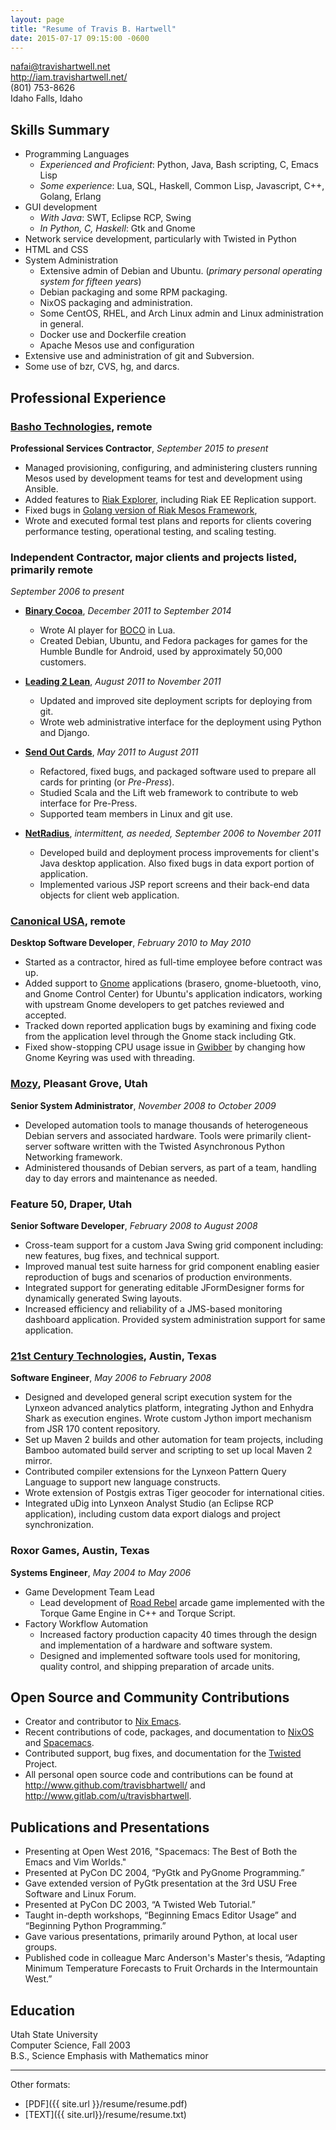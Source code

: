 ```yaml
---
layout: page
title: "Resume of Travis B. Hartwell"
date: 2015-07-17 09:15:00 -0600
---
```


<nafai@travishartwell.net>  
<http://iam.travishartwell.net/>  
(801) 753-8626  
Idaho Falls, Idaho  


## Skills Summary
 + Programming Languages
     - _Experienced and Proficient_: Python, Java, Bash scripting, C, Emacs Lisp
     - _Some experience_: Lua, SQL, Haskell, Common Lisp, Javascript, C++, Golang, Erlang
 + GUI development
     - _With Java_: SWT, Eclipse RCP, Swing
     - _In Python, C, Haskell_: Gtk and Gnome
 + Network service development, particularly with Twisted in Python
 + HTML and CSS
 + System Administration
     - Extensive admin of Debian and Ubuntu. (_primary personal operating system for fifteen years_)
     - Debian packaging and some RPM packaging.
     - NixOS packaging and administration.
     - Some CentOS, RHEL, and Arch Linux admin and Linux administration in general.
     - Docker use and Dockerfile creation
     - Apache Mesos use and configuration
 + Extensive use and administration of git and Subversion.
 + Some use of bzr, CVS, hg, and darcs.

## Professional Experience
### [Basho Technologies](http://www.basho.com/), remote
**Professional Services Contractor**, _September 2015 to present_

 + Managed provisioning, configuring, and administering clusters running Mesos used by development teams for test and development using Ansible.
 + Added features to [Riak Explorer](https://github.com/basho-labs/riak_explorer), including Riak EE Replication support.
 + Fixed bugs in [Golang version of Riak Mesos Framework](https://github.com/basho-labs/riak-mesos-legacy),
 + Wrote and executed formal test plans and reports for clients covering performance testing, operational testing, and scaling testing.

### Independent Contractor, major clients and projects listed, primarily remote
_September 2006 to present_

 + **[Binary Cocoa](http://www.binarycocoa.com/)**, _December 2011 to September 2014_
     - Wrote AI player for [BOCO](http://www.bocogame.com/) in Lua.
     - Created Debian, Ubuntu, and Fedora packages for games for the Humble Bundle for Android, used by approximately 50,000 customers.
     
 + **[Leading 2 Lean](http://www.leading2lean.com/)**, _August 2011 to November 2011_
     - Updated and improved site deployment scripts for deploying from git.
     - Wrote web administrative interface for the deployment using Python and Django.
     
 + **[Send Out Cards](http://www.sendoutcards.com/)**, _May 2011 to August 2011_
     - Refactored, fixed bugs, and packaged software used to prepare all cards for printing (or _Pre-Press_).
     - Studied Scala and the Lift web framework to contribute to web interface for Pre-Press.
     - Supported team members in Linux and git use.
     
 + **[NetRadius](http://www.netradius.com/)**, _intermittent, as needed, September 2006 to November 2011_
     - Developed build and deployment process improvements for client's Java desktop application. Also fixed bugs in data export portion of application.
     - Implemented various JSP report screens and their back-end data objects for client web application.
    
### [Canonical USA](http://www.canonical.com/), remote
**Desktop Software Developer**, _February 2010 to May 2010_

 + Started as a contractor, hired as full-time employee before contract was up.
 + Added support to [Gnome](http://www.gnome.org/) applications (brasero, gnome-bluetooth, vino, and Gnome Control Center) for Ubuntu's application indicators, working with upstream Gnome developers to get patches reviewed and accepted.
 + Tracked down reported application bugs by examining and fixing code from the application level through the Gnome stack including Gtk.
 + Fixed show-stopping CPU usage issue in [Gwibber](http://www.gwibber.com/) by changing how Gnome Keyring was used with threading.

### [Mozy](http://www.mozy.com/), Pleasant Grove, Utah
**Senior System Administrator**, _November 2008 to October 2009_

 + Developed automation tools to manage thousands of heterogeneous Debian servers and associated hardware. Tools were primarily client-server software written with the Twisted Asynchronous Python Networking framework.
 + Administered thousands of Debian servers, as part of a team, handling day to day errors and maintenance as needed.

### Feature 50, Draper, Utah
**Senior Software Developer**, _February 2008 to August 2008_

 + Cross-team support for a custom Java Swing grid component including: new features, bug fixes, and technical support.
 + Improved manual test suite harness for grid component enabling easier reproduction of bugs and scenarios of production environments.
 + Integrated support for generating editable JFormDesigner forms for dynamically generated Swing layouts.
 + Increased efficiency and reliability of a JMS-based monitoring dashboard application. Provided system administration support for same application.

### [21st Century Technologies](http://www.21ct.com/), Austin, Texas
**Software Engineer**, _May 2006 to February 2008_

 + Designed and developed general script execution system for the Lynxeon advanced analytics platform, integrating Jython and Enhydra Shark as execution engines. Wrote custom Jython import mechanism from JSR 170 content repository.
 + Set up Maven 2 builds and other automation for team projects, including Bamboo automated build server and scripting to set up local Maven 2 mirror.
 + Contributed compiler extensions for the Lynxeon Pattern Query Language to support new language constructs.
 + Wrote extension of Postgis extras Tiger geocoder for international cities.
 + Integrated uDig into Lynxeon Analyst Studio (an Eclipse RCP application), including custom data export dialogs and project synchronization.

### Roxor Games, Austin, Texas
**Systems Engineer**, _May 2004 to May 2006_

 + Game Development Team Lead
     - Lead development of [Road Rebel](http://www.roadrebel.com/) arcade game implemented with the Torque Game Engine in C++ and Torque Script.
 + Factory Workflow Automation
     - Increased factory production capacity 40 times through the design and implementation of a hardware and software system.
     - Designed and implemented software tools used for monitoring, quality control, and shipping preparation of arcade units.

## Open Source and Community Contributions
 + Creator and contributor to [Nix Emacs](https://github.com/travisbhartwell/nix-emacs).
 + Recent contributions of code, packages, and documentation to [NixOS](http://www.nixos.org) and [Spacemacs](http://www.github.com/syl30bnr/spacemacs).
 + Contributed support, bug fixes, and documentation for the [Twisted](http://twistedmatrix.com) Project.
 + All personal open source code and contributions can be found at <http://www.github.com/travisbhartwell/> and <http://www.gitlab.com/u/travisbhartwell>.

## Publications and Presentations
 + Presenting at Open West 2016, "Spacemacs: The Best of Both the Emacs and Vim Worlds."
 + Presented at PyCon DC 2004, “PyGtk and PyGnome Programming.”
 + Gave extended version of PyGtk presentation at the 3rd USU Free Software and Linux Forum.
 + Presented at PyCon DC 2003, “A Twisted Web Tutorial.”
 + Taught in-depth workshops, “Beginning Emacs Editor Usage” and “Beginning Python Programming.”
 + Gave various presentations, primarily around Python, at local user groups.
 + Published code in colleague Marc Anderson's Master's thesis, “Adapting Minimum Temperature Forecasts to Fruit Orchards in the Intermountain West.”

## Education
Utah State University  
Computer Science, Fall 2003  
B.S., Science Emphasis with Mathematics minor  

---

Other formats:

 + [PDF]({{ site.url }}/resume/resume.pdf)
 + [TEXT]({{ site.url}}/resume/resume.txt)
